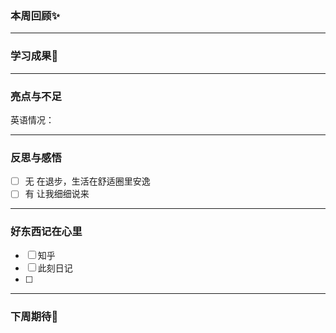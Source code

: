 ### 本周回顾✨


---

### 学习成果🎊


---
### 亮点与不足
英语情况：   


---
### 反思与感悟
- [ ] 无
在退步，生活在舒适圈里安逸
- [ ] 有
让我细细说来

---
### 好东西记在心里
- [ ] 知乎
- [ ] 此刻日记
- [ ] 




---

### 下周期待🦊

